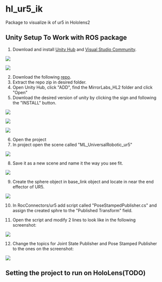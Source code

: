 # hl_ur5_ik
Package to visualize ik of ur5 in Hololens2


## Unity Setup To Work with ROS package
1. Download and install [Unity Hub](https://unity3d.com/get-unity/download) and [Visual Studio Community](https://visualstudio.microsoft.com/).

![](/doc_images/unity_download.png)

![](/doc_images/vs_download.png)

2. Download the following [repo](https://data.4tu.nl/articles/software/Framework_for_the_publication_MirrorLabs_creating_similar_learning_environments_for_students_all_over_Europe_for_human-robot_coproduction/14186807).
3. Extract the repo zip in desired folder.
4. Open Unity Hub, click "ADD", find the MirrorLabs_HL2 folder and click "Open"
5. Download the desired version of unity by clicking the sign and following the "INSTALL" button.

![](/doc_images/version_install.png)

![](/doc_images/version_install_2.png)

![](/doc_images/version_install_3.png)

6. Open the project
7. In project open the scene called "ML_UniversalRobotic_ur5"

![](/doc_images/scene.png)

8. Save it as a new scene and name it the way you see fit.

![](/doc_images/copy_scene.png)

9. Create the sphere object in base_link object and locate in near the end effector of UR5.

![](/doc_images/control_sphere.png)

10. In RocConnectors/ur5 add script called "PoseStampedPublisher.cs" and assign the created sphre to the "Published Transform" field.

11. Open the script and modify 2 lines to look like in the following screenshot:

![](/doc_images/script_modif.png)

12. Change the topics for Joint State Publisher and Pose Stamped Publisher to the ones on the screenshot:

![](/doc_images/topic_names.png)


## Setting the project to run on HoloLens(TODO)
